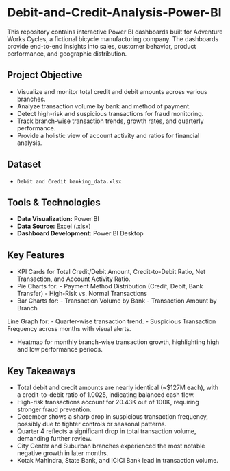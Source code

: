 # Debit-and-Credit-Analysis-Power-BI

This repository contains interactive Power BI dashboards built for Adventure Works Cycles, a fictional bicycle manufacturing company. The dashboards provide end-to-end insights into sales, customer behavior, 
product performance, and geographic distribution.

## Project Objective

- Visualize and monitor total credit and debit amounts across various branches.
- Analyze transaction volume by bank and method of payment.
- Detect high-risk and suspicious transactions for fraud monitoring.
- Track branch-wise transaction trends, growth rates, and quarterly performance.
- Provide a holistic view of account activity and ratios for financial analysis.

## Dataset

- `Debit and Credit banking_data.xlsx`

## Tools & Technologies

- **Data Visualization:** Power BI     
- **Data Source:** Excel (.xlsx) 
- **Dashboard Development:** Power BI Desktop

## Key Features
 
- KPI Cards for Total Credit/Debit Amount, Credit-to-Debit Ratio, Net Transaction, and Account Activity Ratio.
- Pie Charts for:
      - Payment Method Distribution (Credit, Debit, Bank Transfer)
      - High-Risk vs. Normal Transactions
- Bar Charts for:
      - Transaction Volume by Bank
      - Transaction Amount by Branch

Line Graph for: 
      - Quarter-wise transaction trend.
      - Suspicious Transaction Frequency across months with visual alerts.
- Heatmap for monthly branch-wise transaction growth, highlighting high and low performance periods.

## Key Takeaways

- Total debit and credit amounts are nearly identical (~$127M each), with a credit-to-debit ratio of 1.0025, indicating balanced cash flow.
- High-risk transactions account for 20.43K out of 100K, requiring stronger fraud prevention.
- December shows a sharp drop in suspicious transaction frequency, possibly due to tighter controls or seasonal patterns.
- Quarter 4 reflects a significant drop in total transaction volume, demanding further review.
- City Center and Suburban branches experienced the most notable negative growth in later months.
- Kotak Mahindra, State Bank, and ICICI Bank lead in transaction volume.

